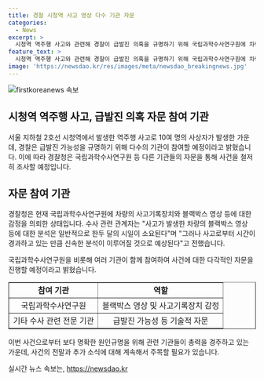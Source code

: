 ```yaml
---
title: 경찰 시청역 사고 영상 다수 기관 자문
categories:
  - News
excerpt: >
  시청역 역주행 사고와 관련해 경찰이 급발진 의혹을 규명하기 위해 국립과학수사연구원에 차량의 사고기록장치와 블랙박스 영상 등을 감정 의뢰한 것으로 전해졌다. 이에 경찰은 신속한 분석을 위해 다수 기관의 자문을 받을 예정이라고 밝혔으며, 이에 대한 관심이 뜨겁다.
feature_text: >
  시청역 역주행 사고와 관련해 경찰이 급발진 의혹을 규명하기 위해 국립과학수사연구원에 차량의 사고기록장치와 블랙박스 영상 등을 감정 의뢰한 것으로 전해졌다. 이에 경찰은 신속한 분석을 위해 다수 기관의 자문을 받을 예정이라고 밝혔으며, 이에 대한 관심이 뜨겁다.
image: 'https://newsdao.kr/res/images/meta/newsdao_breakingnews.jpg'
---
```


<p><img src="https://newsdao.kr/res/images/meta/newsdao_breakingnews.jpg" alt="firstkoreanews 속보" /></p>

<h2>시청역 역주행 사고, 급발진 의혹 자문 참여 기관</h2>

<p data-ke-size="size16">서울 지하철 2호선 시청역에서 발생한 역주행 사고로 10여 명의 사상자가 발생한 가운데, 경찰은 급발진 가능성을 규명하기 위해 다수의 기관이 참여할 예정이라고 밝혔습니다. 이에 따라 경찰청은 국립과학수사연구원 등 다른 기관들의 자문을 통해 사건을 철저히 조사할 예정입니다.</p>

<h2>자문 참여 기관</h2>

<p data-ke-size="size16">경찰청은 현재 국립과학수사연구원에 차량의 사고기록장치와 블랙박스 영상 등에 대한 감정을 의뢰한 상태입니다. 수사 관련 관계자는 "사고가 발생한 차량의 블랙박스 영상 등에 대한 분석은 일반적으로 한두 달의 시일이 소요된다"며 "그러나 사고로부터 시간이 경과하고 있는 만큼 신속한 분석이 이루어질 것으로 예상된다"고 전했습니다.</p>

<p data-ke-size="size16">국립과학수사연구원을 비롯해 여러 기관이 함께 참여하여 사건에 대한 다각적인 자문을 진행할 예정이라고 밝혔습니다. </p>

<table style="width: 100%;" border="1">
<tbody>
<tr>
<td style="text-align: center; height: 17px;"><b>참여 기관</b></td>
<td style="text-align: center; height: 17px;"><b>역할</b></td>
</tr>
<tr>
<td style="text-align: center; height: 17px;">국립과학수사연구원</td>
<td style="text-align: center; height: 17px;">블랙박스 영상 및 사고기록장치 감정</td>
</tr>
<tr>
<td style="text-align: center; height: 17px;">기타 수사 관련 전문 기관</td>
<td style="text-align: center; height: 17px;">급발진 가능성 등 기술적 자문</td>
</tr>
</tbody>
</table>

<p data-ke-size="size16">이번 사건으로부터 보다 명확한 원인규명을 위해 관련 기관들이 총력을 경주하고 있는 가운데, 사건의 전말과 추가 소식에 대해 계속해서 주목할 필요가 있습니다.</p>
실시간 뉴스 속보는, <a href="https://newsdao.kr" rel="dofollow">https://newsdao.kr</a>


